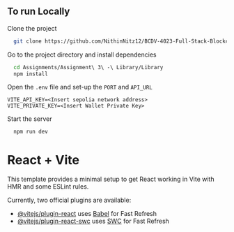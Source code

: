 ## To run Locally

Clone the project

```bash
  git clone https://github.com/NithinNitz12/BCDV-4023-Full-Stack-Blockchain-Integration---I.git
```
Go to the project directory and install dependencies

```bash
  cd Assignments/Assignment\ 3\ -\ Library/Library
  npm install
```
Open the ```.env``` file and set-up the ```PORT``` and ```API_URL```

```
VITE_API_KEY=<Insert sepolia network address>
VITE_PRIVATE_KEY=<Insert Wallet Private Key>
```
Start the server

```bash
  npm run dev
```


# React + Vite

This template provides a minimal setup to get React working in Vite with HMR and some ESLint rules.

Currently, two official plugins are available:

- [@vitejs/plugin-react](https://github.com/vitejs/vite-plugin-react/blob/main/packages/plugin-react/README.md) uses [Babel](https://babeljs.io/) for Fast Refresh
- [@vitejs/plugin-react-swc](https://github.com/vitejs/vite-plugin-react-swc) uses [SWC](https://swc.rs/) for Fast Refresh
